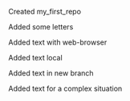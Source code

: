 Created my_first_repo

Added some letters

Added text with web-browser

Added text local

Added text in new branch

Added text for a complex situation
